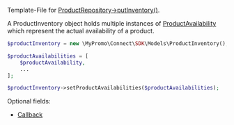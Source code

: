 Template-File for [ProductRepository->putInventory()][ProductRepository].

A ProductInventory object holds multiple instances of [ProductAvailability][ProductAvailability] 
which represent the actual availability of a product.

```php
$productInventory = new \MyPromo\Connect\SDK\Models\ProductInventory();

$productAvailabilities = [
    $productAvailability,
    ...
];

$productInventory->setProductAvailabilities($productAvailabilities);
```

Optional fields:
- [Callback][Callback]

[ProductRepository]: ../Repositories/ProductRepository.md
[ProductAvailability]: ProductAvailability.md
[Callback]: Callback.md
